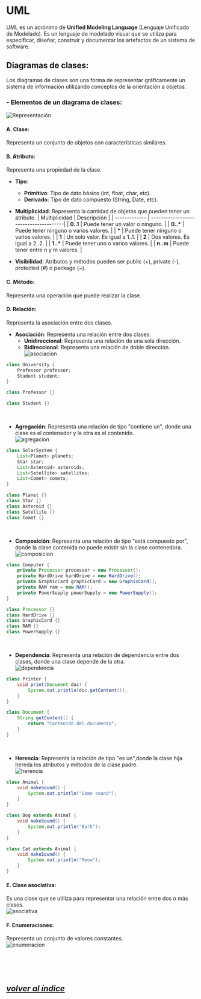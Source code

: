 # UML
UML es un acrónimo de **Unified Modeling Language** (Lenguaje Unificado de Modelado). 
Es un lenguaje de modelado visual que se utiliza para especificar, diseñar, construir y documentar los artefactos de un sistema de software.

## Diagramas de clases:
Los diagramas de clases son una forma de representar gráficamente un sistema de información utilizando conceptos de la orientación a objetos.

### - Elementos de un diagrama de clases:
![Representación](./img/representacion.png)  

#### A. Clase: 
Representa un conjunto de objetos con características similares.

#### B. Atributo:
Representa una propiedad de la clase.
  - **Tipo**:
    - **Primitivo**: Tipo de dato básico (int, float, char, etc).
    - **Derivado**: Tipo de dato compuesto (String, Date, etc).

  - **Multiplicidad**: Representa la cantidad de objetos que pueden tener un atributo.
    | Multiplicidad | Descripción                           |
    | ------------- | --------------------------------------|
    | **0..1**      | Puede tener un valor o ninguno.       |
    | **0..\***     | Puede tener ninguno o varios valores. |
    | **\***        | Puede tener ninguno o varios valores. |
    | **1**         | Un solo valor. Es igual a 1..1.       |
    | **2**         | Dos valores. Es igual a 2..2.         |
    | **1..\***     | Puede tener uno o varios valores.     |
    | **n..m**      | Puede tener entre n y m valores.      |

  - **Visibilidad**: Atributos y métodos pueden ser public (+), private (-), protected (#) o package (~).

#### C. Método:
Representa una operación que puede realizar la clase.  

#### D. Relación:
Representa la asociación entre dos clases.
- **Asociación**: Representa una relación entre dos clases.
    - **Unidireccional**: Representa una relación de una sola dirección.
    - **Bidireccional**: Representa una relación de doble dirección.  
![asociacion](./img/asociacion.png)
```java
class University {
    Professor professor;
    Student student;
}

class Professor {}

class Student {}
```
<br>

- **Agregación**: Representa una relación de tipo "contiene un", donde una clase es el contenedor y la otra es el contenido.  
![agregacion](./img/agregacion.png)
```java
class SolarSystem {
    List<Planet> planets;
    Star star;
    List<Asteroid> asteroids;
    List<Satellite> satellites;
    List<Comet> comets;
}

class Planet {}
class Star {}
class Asteroid {}
class Satellite {}
class Comet {}
```
<br>

- **Composición**: Representa una relación de tipo "está compuesto por", donde la clase contenida no puede existir sin la clase contenedora.  
![composicion](./img/composicion.png)
```java
class Computer {
    private Processor processor = new Processor();
    private HardDrive hardDrive = new HardDrive();
    private GraphicCard graphicCard = new GraphicCard();
    private RAM ram = new RAM();
    private PowerSupply powerSupply = new PowerSupply();
}

class Processor {}
class HardDrive {}
class GraphicCard {}
class RAM {}
class PowerSupply {}
```
<br>

- **Dependencia**: Representa una relación de dependencia entre dos clases, donde una clase depende de la otra.  
![dependencia](./img/dependencia.png)
```java
class Printer {
    void print(Document doc) {
        System.out.println(doc.getContent());
    }
}

class Document {
    String getContent() {
        return "Contenido del documento";
    }
}
```
<br>

- **Herencia**: Representa la relación de tipo "es un",donde la clase hija hereda los atributos y métodos de la clase padre.  
![herencia](./img/herencia.png)
```java
class Animal {
    void makeSound() {
        System.out.println("Some sound");
    }
}

class Dog extends Animal {
    void makeSound() {
        System.out.println("Bark");
    }
}

class Cat extends Animal {
    void makeSound() {
        System.out.println("Meow");
    }
}
```

#### E. Clase asociativa:
Es una clase que se utiliza para representar una relación entre dos o más clases.  
![asociativa](./img/asociativa.png)

#### F. Enumeraciones:
Representa un conjunto de valores constantes.  
![enumeracion](./img/enumeracion.png)



<br><br><br>

## *[volver al índice](../README.md)*